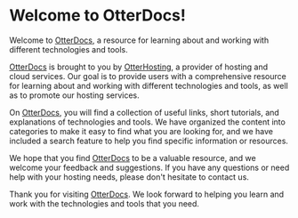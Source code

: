 # Welcome to OtterDocs!

Welcome to [OtterDocs](https://docs.otterhosting.net/), a resource for learning about and working with different technologies and tools.

[OtterDocs](https://docs.otterhosting.net/) is brought to you by [OtterHosting](https://otterhosting.net/), a provider of hosting and cloud services. Our goal is to provide users with
a comprehensive resource for learning about and working with different technologies and tools, as well as to promote our
hosting services.

On [OtterDocs](https://docs.otterhosting.net/), you will find a collection of useful links, short tutorials, and explanations of technologies and tools.
We have organized the content into categories to make it easy to find what you are looking for, and we have included a
search feature to help you find specific information or resources.

We hope that you find [OtterDocs](https://docs.otterhosting.net/) to be a valuable resource, and we welcome your feedback and suggestions. If you have any
questions or need help with your hosting needs, please don't hesitate to contact us.

Thank you for visiting [OtterDocs](https://docs.otterhosting.net/). We look forward to helping you learn and work with the technologies and tools that you
need.